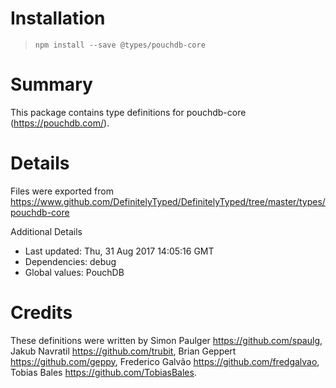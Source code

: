 # Installation
> `npm install --save @types/pouchdb-core`

# Summary
This package contains type definitions for pouchdb-core (https://pouchdb.com/).

# Details
Files were exported from https://www.github.com/DefinitelyTyped/DefinitelyTyped/tree/master/types/pouchdb-core

Additional Details
 * Last updated: Thu, 31 Aug 2017 14:05:16 GMT
 * Dependencies: debug
 * Global values: PouchDB

# Credits
These definitions were written by Simon Paulger <https://github.com/spaulg>, Jakub Navratil <https://github.com/trubit>, Brian Geppert <https://github.com/geppy>, Frederico Galvão <https://github.com/fredgalvao>, Tobias Bales <https://github.com/TobiasBales>.

